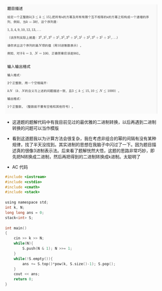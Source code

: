 ![屏幕快照 2019-07-07 下午8.43.25.png](resources/F528C1B81014635F9FBD88B0E76B6B55.png)

* 这道题的题解代码中有我目前见过的最优雅的二进制转换，以后再遇到二进制转换的问题可以当作模版
* 看到这道题我以为计算方法会很复杂，我在考虑非组合的幂的间隔有没有某种规律，找了半天没找到。其实进制的思想在我脑子中闪过了一下。因为题目描述真的很像3进制表示法。后来看了题解恍然大悟，这题的思路非常巧妙，即先把N转换成二进制，然后再把得到的二进制转换成k进制。太聪明了

* AC 代码

```c
#include <iostream>
#include <cstdio>
#include <cmath>
#include <stack>

using namespace std;
int k, N;
long long ans = 0;
stack<int> S;

int main()
{
	cin >> k >> N;
	while(N){
		S.push(N & 1); N >>= 1; 
	}
	while(!S.empty()){
		ans += S.top()*pow(k, S.size()-1); S.pop();
	}
	cout << ans;
	return 0;
}
```